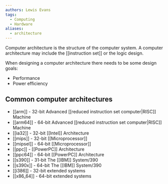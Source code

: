```yaml
---
authors: Lewis Evans
tags:
  - Computing
  - Hardware
aliases:
  - architecture
---
```

Computer architecture is the structure of the computer system. A computer architecture may include the [[instruction set]] or the logic design.

When designing a computer architecture there needs to be some design goals:
- Performance
- Power efficiency 

## Common computer architectures
- [[arm]] - 32-bit Advanced [[reduced instruction set computer|RISC]] Machine
- [[arm64]] - 64-bit Advanced [[reduced instruction set computer|RISC]] Machine
- [[ia32]] - 32-bit [[Intel]] Architecture
- [[mips]] - 32-bit [[Microprocessor]]
- [[mipsel]] - 64-bit [[Microprocessor]]
- [[ppc]] - [[PowerPC]] Architecture
- [[ppc64]] - 64-bit [[PowerPC]] Architecture
- [[s390]] - 31-bit The [[IBM]] System/390
- [[s390x]] - 64-bit The [[IBM]] System/390
- [[i386]] - 32-bit extended systems
- [[x86_64]] - 64-bit extended systems